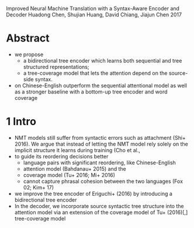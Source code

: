 Improved Neural Machine Translation with a Syntax-Aware Encoder and Decoder
Huadong Chen, Shujian Huang, David Chiang, Jiajun Chen
2017

# Abstract

* we propose
  * a bidirectional tree encoder which
    learns both sequential and tree structured representations;
  * a tree-coverage model that
    lets the attention depend on the source-side syntax.
* on Chinese-English outperform the sequential attentional model as well as
  a stronger baseline with a bottom-up tree encoder and word coverage

# 1 Intro

* NMT models still suffer from syntactic errors such as attachment (Shi+ 2016).
  We argue that instead of letting the NMT model rely solely on the
  implicit structure it learns during training (Cho et al.,
* to guide its reordering decisions better
  * language pairs with significant reordering, like Chinese-English
  * attention model (Bahdanau+ 2015) and the
  * coverage model (Tu+ 2016; Mi+ 2016)
  * cannot capture phrasal cohesion between the two languages (Fox 02; Kim+ 17)
* we improve the tree encoder of Eriguchi+ (2016) by introducing a
  bidirectional tree encoder
* In the decoder, we incorporate source syntactic tree structure into the
  attention model via
  an extension of the coverage model of Tu+ (2016)[,] tree-coverage model
